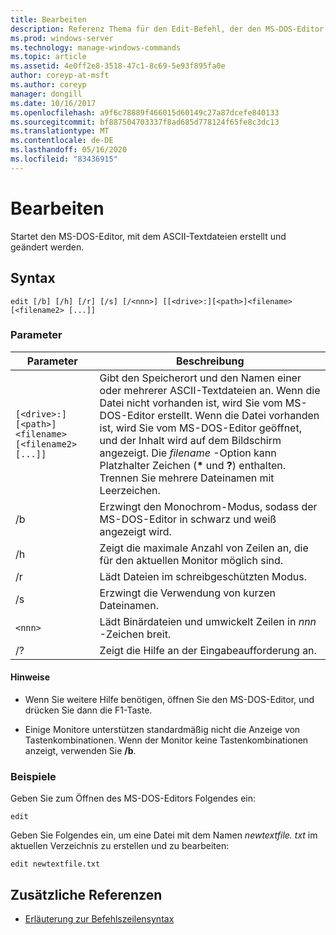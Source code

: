 ```yaml
---
title: Bearbeiten
description: Referenz Thema für den Edit-Befehl, der den MS-DOS-Editor startet, damit Sie ASCII-Textdateien erstellen und ändern können.
ms.prod: windows-server
ms.technology: manage-windows-commands
ms.topic: article
ms.assetid: 4e0ff2e8-3518-47c1-8c69-5e93f895fa0e
author: coreyp-at-msft
ms.author: coreyp
manager: dongill
ms.date: 10/16/2017
ms.openlocfilehash: a9f6c78889f466015d60149c27a87dcefe840133
ms.sourcegitcommit: bf887504703337f8ad685d778124f65fe8c3dc13
ms.translationtype: MT
ms.contentlocale: de-DE
ms.lasthandoff: 05/16/2020
ms.locfileid: "83436915"
---
```

# <a name="edit"></a>Bearbeiten

Startet den MS-DOS-Editor, mit dem ASCII-Textdateien erstellt und geändert werden.

## <a name="syntax"></a>Syntax

```
edit [/b] [/h] [/r] [/s] [/<nnn>] [[<drive>:][<path>]<filename> [<filename2> [...]]
```

### <a name="parameters"></a>Parameter

| Parameter | Beschreibung |
| --------- | ----------- |
| `[<drive>:][<path>]<filename> [<filename2> [...]]` | Gibt den Speicherort und den Namen einer oder mehrerer ASCII-Textdateien an. Wenn die Datei nicht vorhanden ist, wird Sie vom MS-DOS-Editor erstellt. Wenn die Datei vorhanden ist, wird Sie vom MS-DOS-Editor geöffnet, und der Inhalt wird auf dem Bildschirm angezeigt. Die *filename* -Option kann Platzhalter Zeichen (**&#42;** und **?**) enthalten. Trennen Sie mehrere Dateinamen mit Leerzeichen. |
| /b | Erzwingt den Monochrom-Modus, sodass der MS-DOS-Editor in schwarz und weiß angezeigt wird. |
| /h | Zeigt die maximale Anzahl von Zeilen an, die für den aktuellen Monitor möglich sind. |
| /r | Lädt Dateien im schreibgeschützten Modus. |
| /s | Erzwingt die Verwendung von kurzen Dateinamen. |
| `<nnn>` | Lädt Binärdateien und umwickelt Zeilen in *nnn* -Zeichen breit. |
| /? | Zeigt die Hilfe an der Eingabeaufforderung an. |

#### <a name="remarks"></a>Hinweise

- Wenn Sie weitere Hilfe benötigen, öffnen Sie den MS-DOS-Editor, und drücken Sie dann die F1-Taste.

- Einige Monitore unterstützen standardmäßig nicht die Anzeige von Tastenkombinationen. Wenn der Monitor keine Tastenkombinationen anzeigt, verwenden Sie **/b**.

### <a name="examples"></a>Beispiele

Geben Sie zum Öffnen des MS-DOS-Editors Folgendes ein:

```
edit
```

Geben Sie Folgendes ein, um eine Datei mit dem Namen *newtextfile. txt* im aktuellen Verzeichnis zu erstellen und zu bearbeiten:

```
edit newtextfile.txt
```

## <a name="additional-references"></a>Zusätzliche Referenzen

- [Erläuterung zur Befehlszeilensyntax](command-line-syntax-key.md)
